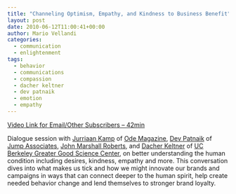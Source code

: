 ```yaml
---
title: "Channeling Optimism, Empathy, and Kindness to Business Benefit"
layout: post
date: 2010-06-12T11:00:41+00:00
author: Mario Vellandi
categories:
  - communication
  - enlightenment
tags:
  - behavior
  - communications
  - compassion
  - dacher keltner
  - dev patnaik
  - emotion
  - empathy
---
```

[Video Link for Email/Other Subscribers &#8211; 42min](http://vimeo.com/11971485)

Dialogue session with [Jurriaan Kamp](http://sustainablelifemedia.com/innovator/jurriaan_kamp) of [Ode Magazine](http://www.odemagazine.com/), [Dev Patnaik](http://sustainablelifemedia.com/innovator/dev_patnaik) of [Jump Associates](http://www.jumpassociates.com/), [John Marshall Roberts](http://sustainablelifemedia.com/innovator/john_marshall_roberts), and [Dacher Keltner](http://sustainablelifemedia.com/innovator/dacher_keltner) of [UC Berkeley Greater Good Science Center](http://greatergood.berkeley.edu/), on better understanding the human condition including desires, kindness, empathy and more. This conversation dives into what makes us tick and how we might innovate our brands and campaigns in ways that can connect deeper to the human spirit, help create needed behavior change and lend themselves to stronger brand loyalty.
